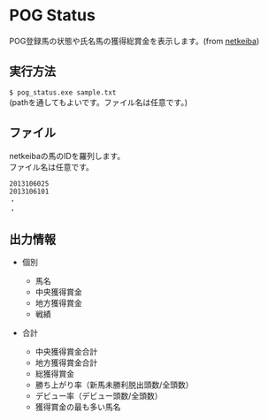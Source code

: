 # POG Status

POG登録馬の状態や氏名馬の獲得総賞金を表示します。(from [netkeiba](http://www.netkeiba.com))

## 実行方法

```$ pog_status.exe sample.txt```  
(pathを通してもよいです。ファイル名は任意です。)

## ファイル

netkeibaの馬のIDを羅列します。  
ファイル名は任意です。
```
2013106025
2013106101
・
・
```

## 出力情報

* 個別

    - 馬名
    - 中央獲得賞金
    - 地方獲得賞金
    - 戦績

* 合計
　　  
    - 中央獲得賞金合計
    - 地方獲得賞金合計
    - 総獲得賞金
    - 勝ち上がり率（新馬未勝利脱出頭数/全頭数）
    - デビュー率（デビュー頭数/全頭数）
    - 獲得賞金の最も多い馬名
